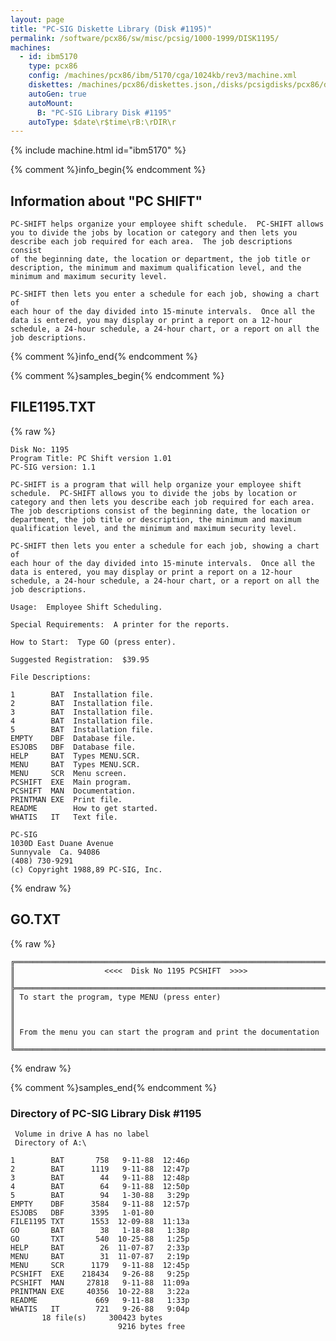 ```yaml
---
layout: page
title: "PC-SIG Diskette Library (Disk #1195)"
permalink: /software/pcx86/sw/misc/pcsig/1000-1999/DISK1195/
machines:
  - id: ibm5170
    type: pcx86
    config: /machines/pcx86/ibm/5170/cga/1024kb/rev3/machine.xml
    diskettes: /machines/pcx86/diskettes.json,/disks/pcsigdisks/pcx86/diskettes.json
    autoGen: true
    autoMount:
      B: "PC-SIG Library Disk #1195"
    autoType: $date\r$time\rB:\rDIR\r
---
```


{% include machine.html id="ibm5170" %}

{% comment %}info_begin{% endcomment %}

## Information about "PC SHIFT"

    PC-SHIFT helps organize your employee shift schedule.  PC-SHIFT allows
    you to divide the jobs by location or category and then lets you
    describe each job required for each area.  The job descriptions consist
    of the beginning date, the location or department, the job title or
    description, the minimum and maximum qualification level, and the
    minimum and maximum security level.
    
    PC-SHIFT then lets you enter a schedule for each job, showing a chart of
    each hour of the day divided into 15-minute intervals.  Once all the
    data is entered, you may display or print a report on a 12-hour
    schedule, a 24-hour schedule, a 24-hour chart, or a report on all the
    job descriptions.
{% comment %}info_end{% endcomment %}

{% comment %}samples_begin{% endcomment %}

## FILE1195.TXT

{% raw %}
```
Disk No: 1195
Program Title: PC Shift version 1.01
PC-SIG version: 1.1

PC-SHIFT is a program that will help organize your employee shift
schedule.  PC-SHIFT allows you to divide the jobs by location or
category and then lets you describe each job required for each area.
The job descriptions consist of the beginning date, the location or
department, the job title or description, the minimum and maximum
qualification level, and the minimum and maximum security level.

PC-SHIFT then lets you enter a schedule for each job, showing a chart of
each hour of the day divided into 15-minute intervals.  Once all the
data is entered, you may display or print a report on a 12-hour
schedule, a 24-hour schedule, a 24-hour chart, or a report on all the
job descriptions.

Usage:  Employee Shift Scheduling.

Special Requirements:  A printer for the reports.

How to Start:  Type GO (press enter).

Suggested Registration:  $39.95

File Descriptions:

1        BAT  Installation file.
2        BAT  Installation file.
3        BAT  Installation file.
4        BAT  Installation file.
5        BAT  Installation file.
EMPTY    DBF  Database file.
ESJOBS   DBF  Database file.
HELP     BAT  Types MENU.SCR.
MENU     BAT  Types MENU.SCR.
MENU     SCR  Menu screen.
PCSHIFT  EXE  Main program.
PCSHIFT  MAN  Documentation.
PRINTMAN EXE  Print file.
README        How to get started.
WHATIS   IT   Text file.

PC-SIG
1030D East Duane Avenue
Sunnyvale  Ca. 94086
(408) 730-9291
(c) Copyright 1988,89 PC-SIG, Inc.

```
{% endraw %}

## GO.TXT

{% raw %}
```
╔═════════════════════════════════════════════════════════════════════════╗
║                    <<<<  Disk No 1195 PCSHIFT  >>>>                     ║
╠═════════════════════════════════════════════════════════════════════════╣
║ To start the program, type MENU (press enter)                           ║
║                                                                         ║
║ From the menu you can start the program and print the documentation     ║
╚═════════════════════════════════════════════════════════════════════════╝
```
{% endraw %}

{% comment %}samples_end{% endcomment %}

### Directory of PC-SIG Library Disk #1195

     Volume in drive A has no label
     Directory of A:\

    1        BAT       758   9-11-88  12:46p
    2        BAT      1119   9-11-88  12:47p
    3        BAT        44   9-11-88  12:48p
    4        BAT        64   9-11-88  12:50p
    5        BAT        94   1-30-88   3:29p
    EMPTY    DBF      3584   9-11-88  12:57p
    ESJOBS   DBF      3395   1-01-80
    FILE1195 TXT      1553  12-09-88  11:13a
    GO       BAT        38   1-18-88   1:38p
    GO       TXT       540  10-25-88   1:25p
    HELP     BAT        26  11-07-87   2:33p
    MENU     BAT        31  11-07-87   2:19p
    MENU     SCR      1179   9-11-88  12:45p
    PCSHIFT  EXE    218434   9-26-88   9:25p
    PCSHIFT  MAN     27818   9-11-88  11:09a
    PRINTMAN EXE     40356  10-22-88   3:22a
    README             669   9-11-88   1:33p
    WHATIS   IT        721   9-26-88   9:04p
           18 file(s)     300423 bytes
                            9216 bytes free
